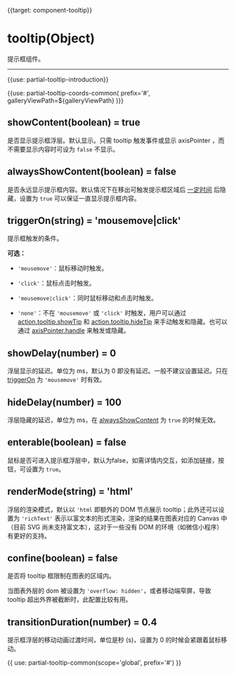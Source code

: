 
{{target: component-tooltip}}

# tooltip(Object)

提示框组件。

---

{{use: partial-tooltip-introduction}}

{{use: partial-tooltip-coords-common(
    prefix='#',
    galleryViewPath=${galleryViewPath}
)}}

## showContent(boolean) = true

是否显示提示框浮层。默认显示。只需 tooltip 触发事件或显示 axisPointer ，而不需要显示内容时可设为 `false` 不显示。

## alwaysShowContent(boolean) = false

是否永远显示提示框内容。默认情况下在移出可触发提示框区域后 [一定时间](~tooltip.hideDelay) 后隐藏，设置为 `true` 可以保证一直显示提示框内容。


## triggerOn(string) = 'mousemove|click'

提示框触发的条件。

**可选：**

+ `'mousemove'`：鼠标移动时触发。

+ `'click'`：鼠标点击时触发。

+ `'mousemove|click'`：同时鼠标移动和点击时触发。

+ `'none'`：不在 `'mousemove'` 或 `'click'` 时触发，用户可以通过 [action.tooltip.showTip](api.html#action.tooltip.showTip) 和 [action.tooltip.hideTip](api.html#action.tooltip.hideTip) 来手动触发和隐藏。也可以通过 [axisPointer.handle](~xAxis.axisPointer.handle) 来触发或隐藏。


## showDelay(number) = 0

浮层显示的延迟。单位为 ms，默认为 0 即没有延迟。一般不建议设置延迟。只在 [triggerOn](~tooltip.triggerOn) 为 `'mousemove'` 时有效。

## hideDelay(number) = 100

浮层隐藏的延迟，单位为 ms，在 [alwaysShowContent](~tooltip.alwaysShowContent) 为 `true` 的时候无效。

## enterable(boolean) = false

鼠标是否可进入提示框浮层中，默认为false，如需详情内交互，如添加链接，按钮，可设置为 `true`。

## renderMode(string) = 'html'

浮层的渲染模式，默认以 `'html` 即额外的 DOM 节点展示 tooltip；此外还可以设置为 `'richText'` 表示以富文本的形式渲染，渲染的结果在图表对应的 Canvas 中（目前 SVG 尚未支持富文本），这对于一些没有 DOM 的环境（如微信小程序）有更好的支持。

## confine(boolean) = false

是否将 tooltip 框限制在图表的区域内。

当图表外层的 dom 被设置为 `'overflow: hidden'`，或者移动端窄屏，导致 tooltip 超出外界被截断时，此配置比较有用。

## transitionDuration(number) = 0.4

提示框浮层的移动动画过渡时间，单位是秒 (s)，设置为 0 的时候会紧跟着鼠标移动。


{{ use: partial-tooltip-common(scope='global', prefix='#') }}

